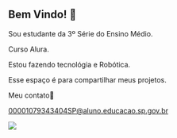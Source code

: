 ## Bem Vindo! 👋

Sou estudante da 3º Série do Ensino Médio.

Curso Alura.

Estou fazendo tecnológia e Robótica.

Esse espaço é para compartilhar meus projetos.


Meu contato📧

00001079343404SP@aluno.educacao.sp.gov.br 

![](https://media1.tenor.com/m/-qBsG1HwR4oAAAAC/cat-dance-dancing-cat.gif)
